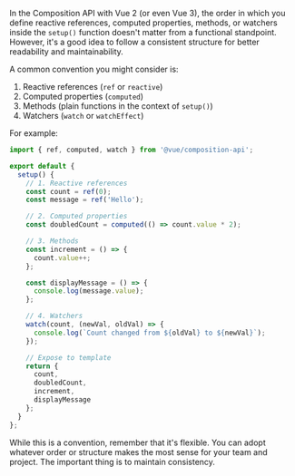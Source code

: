 In the Composition API with Vue 2 (or even Vue 3), the order in which you define reactive references, computed properties, methods, or watchers inside the `setup()` function doesn't matter from a functional standpoint. However, it's a good idea to follow a consistent structure for better readability and maintainability.

A common convention you might consider is:

1. Reactive references (`ref` or `reactive`)
2. Computed properties (`computed`)
3. Methods (plain functions in the context of `setup()`)
4. Watchers (`watch` or `watchEffect`)

For example:

```javascript
import { ref, computed, watch } from '@vue/composition-api';

export default {
  setup() {
    // 1. Reactive references
    const count = ref(0);
    const message = ref('Hello');

    // 2. Computed properties
    const doubledCount = computed(() => count.value * 2);

    // 3. Methods
    const increment = () => {
      count.value++;
    };

    const displayMessage = () => {
      console.log(message.value);
    };

    // 4. Watchers
    watch(count, (newVal, oldVal) => {
      console.log(`Count changed from ${oldVal} to ${newVal}`);
    });

    // Expose to template
    return {
      count,
      doubledCount,
      increment,
      displayMessage
    };
  }
};
```

While this is a convention, remember that it's flexible. You can adopt whatever order or structure makes the most sense for your team and project. The important thing is to maintain consistency.